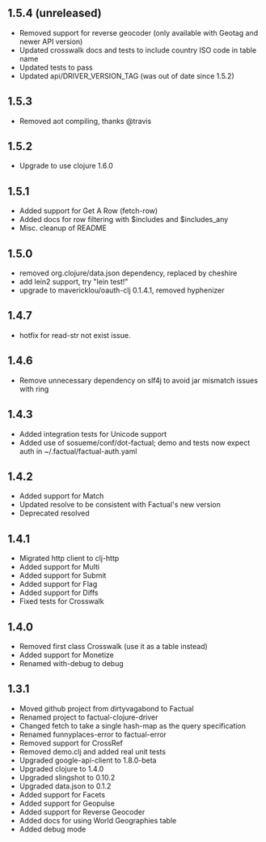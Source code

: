 ## 1.5.4 (unreleased)
  * Removed support for reverse geocoder (only available with Geotag and newer API version)
  * Updated crosswalk docs and tests to include country ISO code in table name
  * Updated tests to pass
  * Updated api/DRIVER_VERSION_TAG (was out of date since 1.5.2)

## 1.5.3
  * Removed aot compiling, thanks @travis

## 1.5.2
  * Upgrade to use clojure 1.6.0

## 1.5.1
  * Added support for Get A Row (fetch-row)
  * Added docs for row filtering with $includes and $includes_any
  * Misc. cleanup of README

## 1.5.0
  * removed org.clojure/data.json dependency, replaced by cheshire
  * add lein2 support, try "lein test!"
  * upgrade to mavericklou/oauth-clj 0.1.4.1, removed hyphenizer

## 1.4.7
  * hotfix for read-str not exist issue.

## 1.4.6

  * Remove unnecessary dependency on slf4j to avoid jar mismatch issues with ring

## 1.4.3

  * Added integration tests for Unicode support
  * Added use of sosueme/conf/dot-factual; demo and tests now expect auth in ~/.factual/factual-auth.yaml

## 1.4.2

  * Added support for Match
  * Updated resolve to be consistent with Factual's new version
  * Deprecated resolved

## 1.4.1

  * Migrated http client to clj-http
  * Added support for Multi
  * Added support for Submit
  * Added support for Flag
  * Added support for Diffs
  * Fixed tests for Crosswalk

## 1.4.0

  * Removed first class Crosswalk (use it as a table instead)
  * Added support for Monetize
  * Renamed with-debug to debug

## 1.3.1

  * Moved github project from dirtyvagabond to Factual
  * Renamed project to factual-clojure-driver
  * Changed fetch to take a single hash-map as the query specification
  * Renamed funnyplaces-error to factual-error
  * Removed support for CrossRef
  * Removed demo.clj and added real unit tests
  * Upgraded google-api-client to 1.8.0-beta
  * Upgraded clojure to 1.4.0
  * Upgraded slingshot to 0.10.2
  * Upgraded data.json to 0.1.2
  * Added support for Facets
  * Added support for Geopulse
  * Added support for Reverse Geocoder
  * Added docs for using World Geographies table
  * Added debug mode

